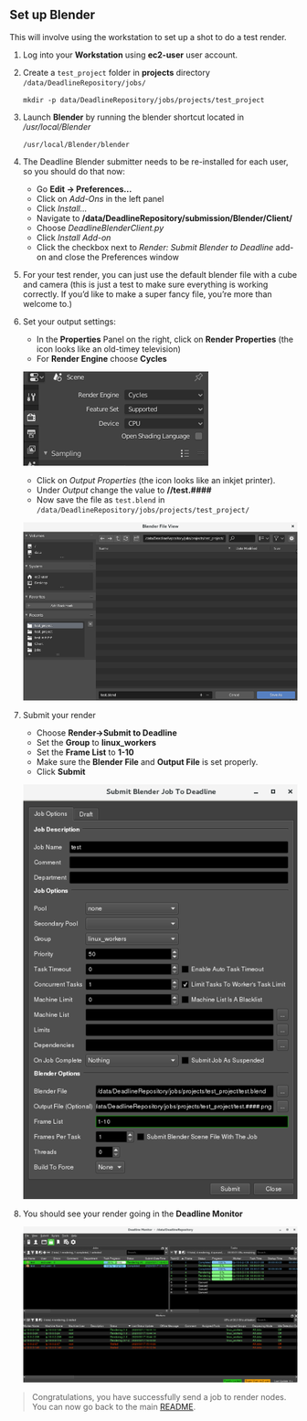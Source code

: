## Set up Blender

This will involve using the workstation to set up a shot to do a test render.

1. Log into your **Workstation** using **ec2-user** user account.
1. Create a `test_project` folder in **projects** directory `/data/DeadlineRepository/jobs/`

   ```
   mkdir -p data/DeadlineRepository/jobs/projects/test_project
   ```

1. Launch **Blender** by running the blender shortcut located in */usr/local/Blender*

   ```
   /usr/local/Blender/blender
   ```

1. The Deadline Blender submitter needs to be re-installed for each user, so you should do that now:
    * Go **Edit → Preferences...**
    * Click on *Add-Ons* in the left panel
    * Click *Install...*
    * Navigate to **/data/DeadlineRepository/submission/Blender/Client/**
    * Choose *DeadlineBlenderClient.py*
    * Click *Install Add-on*
    * Click the checkbox next to *Render: Submit Blender to Deadline* add-on and close the Preferences window

1. For your test render, you can just use the default blender file with a cube and camera (this is just a test to make sure everything is working correctly. If you’d like to make a super fancy file, you’re more than welcome to.)
1. Set your output settings:
    * In the **Properties** Panel on the right, click on **Render Properties** (the icon looks like an old-timey television)
    * For **Render Engine** choose **Cycles**

    ![render-engine.png](./render-engine.png)

    * Click on *Output Properties* (the icon looks like an inkjet printer).
    * Under *Output* change the value to **//test.####**
    * Now save the file as `test.blend` in `/data/DeadlineRepository/jobs/projects/test_project/`

    ![save-blender-file.png](./save-blender-file.png)

1. Submit your render
    * Choose **Render→Submit to Deadline**
    * Set the **Group** to **linux_workers**
    * Set the **Frame List** to **1-10**
    * Make sure the **Blender File** and **Output File** is set properly.
    * Click **Submit**

    ![submit-job.png](./submit-job.png)

1. You should see your render going in the **Deadline Monitor**

    ![render-job.png](./render-job.png)

 >Congratulations, you have successfully send a job to render nodes. You can now go back to the main [README](../README.md).
